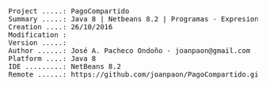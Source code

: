 <pre>

Project .....: PagoCompartido
Summary .....: Java 8 | Netbeans 8.2 | Programas - Expresiones #05
Creation ....: 26/10/2016
Modification : 
Version .....: 
Author ......: José A. Pacheco Ondoño - joanpaon@gmail.com
Platform ....: Java 8
IDE .........: NetBeans 8.2
Remote ......: https://github.com/joanpaon/PagoCompartido.git

</pre>
